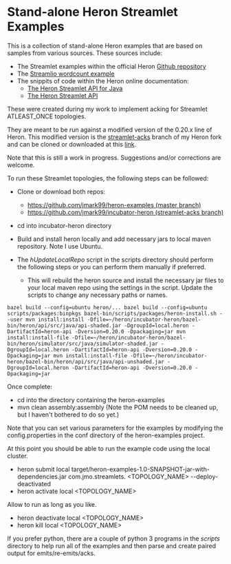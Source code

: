 # Stand-alone Heron Streamlet Examples

This is a collection of stand-alone Heron examples that are based on samples from various sources.
These sources include:

* The Streamlet examples within the official Heron [Github repository](https://github.com/apache/incubator-heron/tree/master/examples/src/java/org/apache/heron/examples/streamlet)
* The [Streamlio wordcount example](https://github.com/streamlio/heron-java-streamlet-api-example)
* The snippits of code within the Heron online documentation:
	* [The Heron Streamlet API for Java](https://apache.github.io/incubator-heron/docs/developers/java/streamlet-api/)
	* [The Heron Streamlet API](https://apache.github.io/incubator-heron/docs/concepts/streamlet-api/)

These were created during my work to implement acking for Streamlet ATLEAST_ONCE topologies.

They are meant to be run against a modified version of the 0.20.x line of Heron. This modified version is the [streamlet-acks](https://github.com/jmark99/incubator-heron/tree/streamlet-acks) branch of my Heron fork and can be cloned or downloaded at this [link](https://github.com/jmark99/incubator-heron/tree/streamlet-acks).

Note that this is still a work in progress. Suggestions and/or corrections are welcome.

To run these Streamlet topologies, the following steps can be followed:

* Clone or download both repos:

	* [https://github.com/jmark99/heron-examples (master branch)](https://github.com/jmark99/heron-examples)
	* [https://github.com/jmark99/incubator-heron (streamlet-acks branch)](https://github.com/jmark99/incubator-heron/tree/streamlet-acks)

* cd into incubator-heron directory
* Build and install heron locally and add necessary jars to local maven repository. Note I use Ubuntu.

* The _hUpdateLocalRepo_ script in the scripts directory should perform the following steps or you can perform them manually if preferred.
	* This will rebuild the heron source and install the necessary jar files to your local maven repo using the settings in the script. Update the scripts to change any necessary paths or names.

`
	bazel build --config=ubuntu heron/...
	bazel build --config=ubuntu scripts/packages:binpkgs
	bazel-bin/scripts/packages/heron-install.sh --user
	mvn install:install -Dfile=~/heron/incubator-heron/bazel-bin/heron/api/src/java/api-shaded.jar -DgroupId=local.heron -DartifactId=heron-api -Dversion=0.20.0 -Dpackaging=jar
	mvn install:install-file -Dfile=~/heron/incubator-heron/bazel-bin/heron/simulator/src/java/simulator-shaded.jar -DgroupId=local.heron -DartifactId=heron-api -Dversion=0.20.0 -Dpackaging=jar
	mvn install:install-file -Dfile=~/heron/incubator-heron/bazel-bin/heron/api/src/java/api-unshaded.jar -DgroupId=local.heron -DartifactId=heron-api -Dversion=0.20.0 -Dpackaging=jar
`

Once complete:

* cd into the directory containing the heron-examples
* mvn clean assembly:assembly (Note the POM needs to be cleaned up, but I haven't bothered to do so yet.)

Note that you can set various parameters for the examples by modifying the config.properties in the conf directory of the heron-examples project.

At this point you should be able to run the example code using the local cluster.

* heron submit local target/heron-examples-1.0-SNAPSHOT-jar-with-dependencies.jar com.jmo.streamlets.<CLASSNAME> <TOPOLOGY_NAME> --deploy-deactivated
* heron activate local <TOPOLOGY_NAME>

Allow to run as long as you like.

* heron deactivate local <TOPOLOGY_NAME>
* heron kill local <TOPOLOGY_NAME>

If you prefer python, there are a couple of python 3 programs in the _scripts_ directory to help run all of the examples and then parse and create paired output for emits/re-emits/acks.

